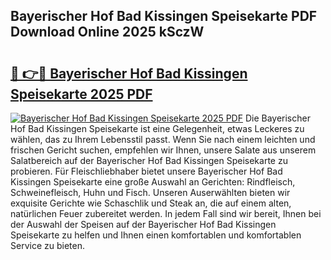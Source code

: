 ## Bayerischer Hof Bad Kissingen Speisekarte PDF Download Online 2025 kSczW

# <h2><a href="http://gcam2au.nevu.top/?p=Bayerischer+Hof+Bad+Kissingen+Speisekarte">🔗 👉🔴 Bayerischer Hof Bad Kissingen Speisekarte 2025 PDF</a></h2>

[![Bayerischer Hof Bad Kissingen Speisekarte 2025 PDF](https://i.imgur.com/dBaPXMq.png)](http://gcam2au.nevu.top/?p=Bayerischer+Hof+Bad+Kissingen+Speisekarte)
Die Bayerischer Hof Bad Kissingen Speisekarte ist eine Gelegenheit, etwas Leckeres zu wählen, das zu Ihrem Lebensstil passt. Wenn Sie nach einem leichten und frischen Gericht suchen, empfehlen wir Ihnen, unsere Salate aus unserem Salatbereich auf der Bayerischer Hof Bad Kissingen Speisekarte zu probieren. Für Fleischliebhaber bietet unsere Bayerischer Hof Bad Kissingen Speisekarte eine große Auswahl an Gerichten: Rindfleisch, Schweinefleisch, Huhn und Fisch. Unseren Auserwählten bieten wir exquisite Gerichte wie Schaschlik und Steak an, die auf einem alten, natürlichen Feuer zubereitet werden. In jedem Fall sind wir bereit, Ihnen bei der Auswahl der Speisen auf der Bayerischer Hof Bad Kissingen Speisekarte zu helfen und Ihnen einen komfortablen und komfortablen Service zu bieten.
